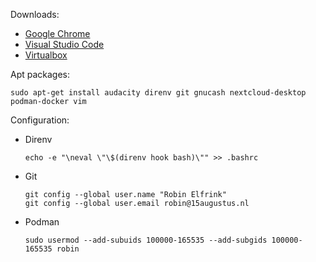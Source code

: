 Downloads:

*  [Google Chrome](https://www.google.com/chrome/)
*  [Visual Studio Code](https://code.visualstudio.com/)
*  [Virtualbox](https://www.virtualbox.org/wiki/Downloads)

Apt packages:

```
sudo apt-get install audacity direnv git gnucash nextcloud-desktop podman-docker vim
```

Configuration:

*  Direnv

   ```
   echo -e "\neval \"\$(direnv hook bash)\"" >> .bashrc
   ```

*  Git

   ```
   git config --global user.name "Robin Elfrink"
   git config --global user.email robin@15augustus.nl
   ```

*  Podman
  
   ```
   sudo usermod --add-subuids 100000-165535 --add-subgids 100000-165535 robin
   ```
